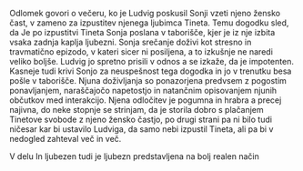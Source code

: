 Odlomek govori o večeru, ko je Ludvig poskusil Sonji vzeti njeno žensko čast, v zameno za izpustitev njenega ljubimca Tineta. Temu dogodku sled, da Je po izpustitvi Tineta Sonja poslana v taborišče, kjer je iz nje izbita vsaka zadnja kaplja ljubezni.
Sonja srečanje doživi kot stresno in travmatično epizodo, v kateri sicer ni posiljena, a to izkušnje ne naredi veliko boljše.
Ludvig jo spretno prisili v odnos a se izkaže, da je impotenten. Kasneje tudi krivi Sonjo za neuspešnost tega dogodka in jo v trenutku besa pošle v taborišče.
Njuna doživljanja so ponazorjena predvsem z pogostim ponavljanjem, naraščajočo napetostjo in natančnim opisovanjem njunih občutkov med interakcijo.
Njena odločitev je pogumna in hrabra a precej najivna, do neke stopnje se strinjam, da je storila dobro s plačanjem Tinetove svobode z njeno žensko častjo, po drugi strani pa ni bilo tudi ničesar kar bi ustavilo Ludviga, da samo nebi izpustil Tineta, ali pa bi v nedogled zahteval več in več.

V delu In ljubezen tudi je ljubezn predstavljena na bolj realen način 
